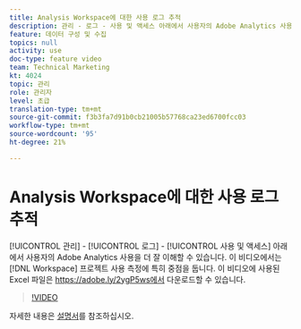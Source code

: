 ```yaml
---
title: Analysis Workspace에 대한 사용 로그 추적
description: 관리 - 로그 - 사용 및 액세스 아래에서 사용자의 Adobe Analytics 사용을 더 잘 이해할 수 있습니다. 이 비디오에서는 작업 공간 프로젝트 사용 측정에 특히 중점을 둡니다.
feature: 데이터 구성 및 수집
topics: null
activity: use
doc-type: feature video
team: Technical Marketing
kt: 4024
topic: 관리
role: 관리자
level: 초급
translation-type: tm+mt
source-git-commit: f3b3fa7d91b0cb21005b57768ca23ed6700fcc03
workflow-type: tm+mt
source-wordcount: '95'
ht-degree: 21%

---
```



# Analysis Workspace에 대한 사용 로그 추적

[!UICONTROL 관리] - [!UICONTROL 로그] - [!UICONTROL 사용 및 액세스] 아래에서 사용자의 Adobe Analytics 사용을 더 잘 이해할 수 있습니다. 이 비디오에서는 [!DNL Workspace] 프로젝트 사용 측정에 특히 중점을 둡니다. 이 비디오에 사용된 Excel 파일은 https://adobe.ly/2ygP5ws에서 다운로드할 수 있습니다.

>[!VIDEO](https://video.tv.adobe.com/v/29768/?quality=12)

자세한 내용은 [설명서](https://docs.adobe.com/help/en/analytics/admin/admin-tools/logs.html)를 참조하십시오.
